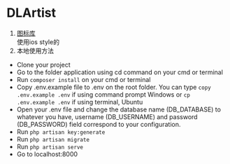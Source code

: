 # DLArtist
1. [图标库](https://ionicons.com/)  
使用ios style的
2. 本地使用方法  
* Clone your project
* Go to the folder application using cd command on your cmd or terminal
* Run `composer install` on your cmd or terminal
* Copy .env.example file to .env on the root folder. You can type `copy .env.example .env` if using command prompt Windows or `cp .env.example .env` if using terminal, Ubuntu
* Open your .env file and change the database name (DB_DATABASE) to whatever you have, username (DB_USERNAME) and password (DB_PASSWORD) field correspond to your configuration. 
* Run `php artisan key:generate`
* Run `php artisan migrate`
* Run `php artisan serve`
* Go to localhost:8000
